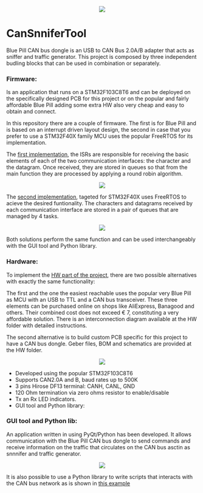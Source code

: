 <p align="center">
  <img  src="https://github.com/JorgeMaker/CanSnniferTool/blob/main/docs/canbusdonglebanner.png?raw=true">
</p>


# CanSnniferTool

Blue Pill CAN bus dongle is an USB to CAN Bus 2.0A/B adapter that acts as sniffer and traffic generator. This project is composed by three independent budling blocks that can be used   in combination or separately.

### Firmware: 
Is an application that runs on a STM32F103C8T6 and can be deployed on the specifically designed PCB for this project or on the popular and fairly affordable Blue Pill adding some extra HW also very cheap and easy to obtain and connect.

In this repository there are a couple of firmware. The first is for Blue Pill and is based on an interrupt driven layout design, the second in case that you prefer to use a STM32F40X family MCU uses the popular FreeRTOS for its implementation.

The [first implementation](https://github.com/JorgeMaker/CanSnniferTool/tree/main/Firmware/BluePillCanSnniferEventDriven), the ISRs are responsible for receiving the basic elements of each of the two communication interfaces: the character and the datagram. Once received, they are stored in queues so that from the main function they are processed by applying a round robin algorithm.

<p align="center">
  <img  src="https://github.com/JorgeMaker/CanSnniferTool/blob/main/docs/EventDrivenImplementation.jpg?raw=true">
</p>

The [second implementation](https://github.com/JorgeMaker/CanSnniferTool/tree/main/Firmware/BluePillCanSnniferFreeRTOS), tageted for STM32F40X uses FreeRTOS to acieve the desired funtionality. The characters and datagrams received by each communication interface are stored in a pair of queues that are managed by 4 tasks.

<p align="center">
  <img  src="https://github.com/JorgeMaker/CanSnniferTool/blob/main/docs/FreeRTOSImplementation.jpg?raw=true">
</p>

Both solutions perform the same function and can be used interchangeably  with the GUI tool and Python library.

###  Hardware: 

To implement the [ HW part of the project](https://github.com/JorgeMaker/CanSnniferTool/tree/main/HardWare), there are two possible alternatives with exactly the same functionality:

The first and the one the easiest reachable uses the popular very Blue Pill as MCU with an USB to TTL and a CAN bus transceiver. These three elements can be purchased online on shops like AliExpress, Banagood and others. Their combined cost does not exceed € 7, constituting a very affordable solution. There is an interconnection diagram available at the HW folder with detailed instructions.

The second alternative is to build custom PCB specific for this project to have a CAN bus dongle.  Geber files, BOM and schematics are provided at the HW folder. 

<p align="center">
  <img  src="https://github.com/JorgeMaker/CanSnniferTool/blob/main/docs/can_bus_dongle_picture.jpg?raw=true">
</p>

- Developed using the popular STM32F103C8T6
- Supports CAN2.0A and B, baud rates up to 500K
- 3 pins Hirose DF13 terminal: CANH, CANL, GND
- 120 Ohm termination via zero ohms resistor to enable/disable
- Tx an Rx LED indicators.
- GUI tool and Python library: 

###  GUI tool and Python lib: 

An application written in using PyQt/Python  has been developed. It allows communication with the Blue Pill CAN bus dongle to send commands and receive information on the traffic that circulates on the CAN bus asctin as snnnifer and traffic generator. 

<p align="center">
  <img  src="https://github.com/JorgeMaker/CanSnniferTool/blob/main/docs/AnimatedScrenWideView.gif?raw=true">
</p>

It is also possible to use a Python library to write scripts that interacts with the CAN bus network as is shown in [this example](https://github.com/JorgeMaker/CanSnniferTool/blob/main/GUIApplication/CanBusSnnifer/LibraryUsageDummyExample.py) 




